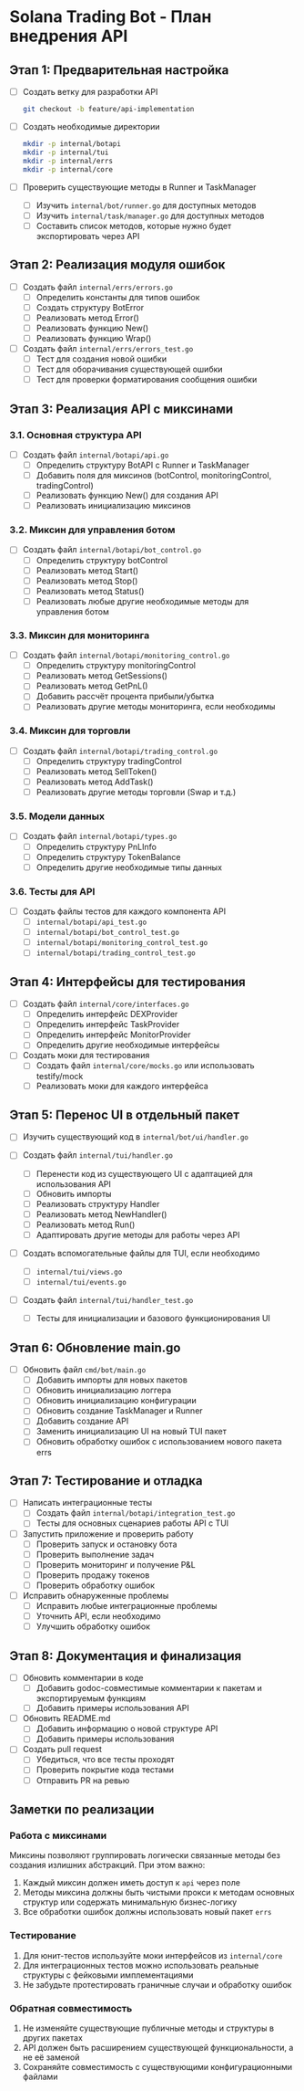 # Solana Trading Bot - План внедрения API

## Этап 1: Предварительная настройка

- [ ] Создать ветку для разработки API
  ```bash
  git checkout -b feature/api-implementation
  ```

- [ ] Создать необходимые директории
  ```bash
  mkdir -p internal/botapi
  mkdir -p internal/tui
  mkdir -p internal/errs
  mkdir -p internal/core
  ```

- [ ] Проверить существующие методы в Runner и TaskManager
  - [ ] Изучить `internal/bot/runner.go` для доступных методов
  - [ ] Изучить `internal/task/manager.go` для доступных методов
  - [ ] Составить список методов, которые нужно будет экспортировать через API

## Этап 2: Реализация модуля ошибок

- [ ] Создать файл `internal/errs/errors.go`
  - [ ] Определить константы для типов ошибок
  - [ ] Создать структуру BotError
  - [ ] Реализовать метод Error()
  - [ ] Реализовать функцию New()
  - [ ] Реализовать функцию Wrap()

- [ ] Создать файл `internal/errs/errors_test.go`
  - [ ] Тест для создания новой ошибки
  - [ ] Тест для оборачивания существующей ошибки
  - [ ] Тест для проверки форматирования сообщения ошибки

## Этап 3: Реализация API с миксинами

### 3.1. Основная структура API

- [ ] Создать файл `internal/botapi/api.go`
  - [ ] Определить структуру BotAPI с Runner и TaskManager
  - [ ] Добавить поля для миксинов (botControl, monitoringControl, tradingControl)
  - [ ] Реализовать функцию New() для создания API
  - [ ] Реализовать инициализацию миксинов

### 3.2. Миксин для управления ботом

- [ ] Создать файл `internal/botapi/bot_control.go`
  - [ ] Определить структуру botControl
  - [ ] Реализовать метод Start()
  - [ ] Реализовать метод Stop()
  - [ ] Реализовать метод Status()
  - [ ] Реализовать любые другие необходимые методы для управления ботом

### 3.3. Миксин для мониторинга

- [ ] Создать файл `internal/botapi/monitoring_control.go`
  - [ ] Определить структуру monitoringControl
  - [ ] Реализовать метод GetSessions()
  - [ ] Реализовать метод GetPnL()
  - [ ] Добавить рассчёт процента прибыли/убытка
  - [ ] Реализовать другие методы мониторинга, если необходимы

### 3.4. Миксин для торговли

- [ ] Создать файл `internal/botapi/trading_control.go`
  - [ ] Определить структуру tradingControl
  - [ ] Реализовать метод SellToken()
  - [ ] Реализовать метод AddTask()
  - [ ] Реализовать другие методы торговли (Swap и т.д.)

### 3.5. Модели данных

- [ ] Создать файл `internal/botapi/types.go`
  - [ ] Определить структуру PnLInfo
  - [ ] Определить структуру TokenBalance
  - [ ] Определить другие необходимые типы данных
  
### 3.6. Тесты для API

- [ ] Создать файлы тестов для каждого компонента API
  - [ ] `internal/botapi/api_test.go`
  - [ ] `internal/botapi/bot_control_test.go`
  - [ ] `internal/botapi/monitoring_control_test.go`
  - [ ] `internal/botapi/trading_control_test.go`

## Этап 4: Интерфейсы для тестирования

- [ ] Создать файл `internal/core/interfaces.go`
  - [ ] Определить интерфейс DEXProvider
  - [ ] Определить интерфейс TaskProvider
  - [ ] Определить интерфейс MonitorProvider
  - [ ] Определить другие необходимые интерфейсы

- [ ] Создать моки для тестирования
  - [ ] Создать файл `internal/core/mocks.go` или использовать testify/mock
  - [ ] Реализовать моки для каждого интерфейса

## Этап 5: Перенос UI в отдельный пакет

- [ ] Изучить существующий код в `internal/bot/ui/handler.go`

- [ ] Создать файл `internal/tui/handler.go`
  - [ ] Перенести код из существующего UI с адаптацией для использования API
  - [ ] Обновить импорты
  - [ ] Реализовать структуру Handler
  - [ ] Реализовать метод NewHandler()
  - [ ] Реализовать метод Run()
  - [ ] Адаптировать другие методы для работы через API

- [ ] Создать вспомогательные файлы для TUI, если необходимо
  - [ ] `internal/tui/views.go`
  - [ ] `internal/tui/events.go`

- [ ] Создать файл `internal/tui/handler_test.go`
  - [ ] Тесты для инициализации и базового функционирования UI

## Этап 6: Обновление main.go

- [ ] Обновить файл `cmd/bot/main.go`
  - [ ] Добавить импорты для новых пакетов
  - [ ] Обновить инициализацию логгера
  - [ ] Обновить инициализацию конфигурации
  - [ ] Обновить создание TaskManager и Runner
  - [ ] Добавить создание API
  - [ ] Заменить инициализацию UI на новый TUI пакет
  - [ ] Обновить обработку ошибок с использованием нового пакета errs

## Этап 7: Тестирование и отладка

- [ ] Написать интеграционные тесты
  - [ ] Создать файл `internal/botapi/integration_test.go`
  - [ ] Тесты для основных сценариев работы API с TUI

- [ ] Запустить приложение и проверить работу
  - [ ] Проверить запуск и остановку бота
  - [ ] Проверить выполнение задач
  - [ ] Проверить мониторинг и получение P&L
  - [ ] Проверить продажу токенов
  - [ ] Проверить обработку ошибок

- [ ] Исправить обнаруженные проблемы
  - [ ] Исправить любые интеграционные проблемы
  - [ ] Уточнить API, если необходимо
  - [ ] Улучшить обработку ошибок

## Этап 8: Документация и финализация

- [ ] Обновить комментарии в коде
  - [ ] Добавить godoc-совместимые комментарии к пакетам и экспортируемым функциям
  - [ ] Добавить примеры использования API

- [ ] Обновить README.md
  - [ ] Добавить информацию о новой структуре API
  - [ ] Добавить примеры использования

- [ ] Создать pull request
  - [ ] Убедиться, что все тесты проходят
  - [ ] Проверить покрытие кода тестами
  - [ ] Отправить PR на ревью

## Заметки по реализации

### Работа с миксинами

Миксины позволяют группировать логически связанные методы без создания излишних абстракций. При этом важно:

1. Каждый миксин должен иметь доступ к `api` через поле
2. Методы миксина должны быть чистыми прокси к методам основных структур или содержать минимальную бизнес-логику
3. Все обработки ошибок должны использовать новый пакет `errs`

### Тестирование

1. Для юнит-тестов используйте моки интерфейсов из `internal/core`
2. Для интеграционных тестов можно использовать реальные структуры с фейковыми имплементациями
3. Не забудьте протестировать граничные случаи и обработку ошибок

### Обратная совместимость

1. Не изменяйте существующие публичные методы и структуры в других пакетах
2. API должен быть расширением существующей функциональности, а не её заменой
3. Сохраняйте совместимость с существующими конфигурационными файлами